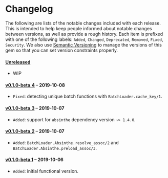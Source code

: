 # Changelog

The following are lists of the notable changes included with each release.
This is intended to help keep people informed about notable changes between
versions, as well as provide a rough history. Each item is prefixed with
one of the following labels: `Added`, `Changed`, `Deprecated`,
`Removed`, `Fixed`, `Security`. We also use [Semantic Versioning](http://semver.org)
to manage the versions of this gem so that you can set version constraints properly.

#### [Unreleased](https://github.com/exAspArk/batch_loader/compare/v0.1.0-beta.4...HEAD)

* WIP

#### [v0.1.0-beta.4](https://github.com/exAspArk/batch_loader/compare/v0.1.0-beta.3...v0.1.0-beta.4) – 2019-10-08

* `Fixed`: detecting unique batch functions with `BatchLoader.cache_key/1`.

#### [v0.1.0-beta.3](https://github.com/exAspArk/batch_loader/compare/v0.1.0-beta.2...v0.1.0-beta.3) – 2019-10-07

* `Added`: support for `absinthe` dependency version `~> 1.4.0`.

#### [v0.1.0-beta.2](https://github.com/exAspArk/batch_loader/compare/v0.1.0-beta.1...v0.1.0-beta.2) – 2019-10-07

* `Added`: `BatchLoader.Absinthe.resolve_assoc/2` and `BatchLoader.Absinthe.preload_assoc/3`.

#### [v0.1.0-beta.1](https://github.com/exAspArk/batch_loader/compare/7a303cefa55bd5e8d22ae19e6e6c537808fd70a0...v0.1.0-beta.1) – 2019-10-06

* `Added`: initial functional version.
